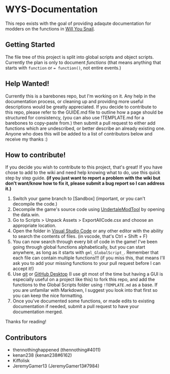 # WYS-Documentation
 This repo exists with the goal of providing adaqute documentation for modders on the functions in [Will You Snail](https://store.steampowered.com/app/1115050/Will_You_Snail/).

## Getting Started
 The file tree of this project is split into global scripts and object scripts. Currently the plan is only to document *functions* (that means anything that starts with `function` or `= function()`, not entire events.)

## Help Wanted!
 Currently this is a barebones repo, but I'm working on it.
 Any help in the documentation process, or cleaning up and providing more useful descriptions would be greatly appreciated.
 If you decide to contribute to this repo, please refer to the GUIDE.md file to outline how a page should be structured for consistency, (you can also use !TEMPLATE.md for a barebones to copy-paste from.) then submit a pull request to either add functions which are undescribed, or better describe an already existing one. Anyone who does this will be added to a list of contributors below and receive my thanks :)

## How to contribute!
 If you decide you wish to contribute to this project, that's great! If you have chose to add to the wiki and need help knowing what to do, use this quick step by step guide. **(if you just want to report a problem with the wiki but don't want/know how to fix it, please submit a bug report so I can address it.)**
 1. Switch your game branch to \[Sandbox] (important, or you can't decompile the code.)
 2. Decompile the game's source code using [UndertaleModTool](https://github.com/krzys-h/UndertaleModTool/suites/5994794812/artifacts/206790477) by opening the data.win.
 3. Go to Scripts > Unpack Assets > ExportAllCode.csx and choose an appropriate location.
 4. Open the folder in [Visual Studio Code](https://code.visualstudio.com/) or any other editor with the ability to search the contents of files. (in vscode, that's Ctrl + Shift + F)
 5. You can now search through every bit of code in the game! I've been going through global functions alphabetically, but you can start anywhere, as long as it starts with `gml_GlobalScript_`. Remember that each file can contain multiple functions!!! (if you miss this, that means I'll ask you to add your missing functions to your pull request before I can accept it!)
 6. Use [git](https://git-scm.com/) or [GitHub Desktop](https://desktop.github.com/) (I use git most of the time but having a GUI is especially useful on a project like this) to fork this repo, and add the functions to the Global Scripts folder using `!TEMPLATE.md` as a base. If you are unfamilar with Markdown, I suggest you look into that first so you can keep the nice formatting.
 7. Once you've documented some functions, or made edits to existing documentation if needed, submit a pull request to have your documentation merged.

 Thanks for reading!

## Contributors
 - thennothinghappened (thennothing#4011)
 - kenan238 (kenan238#6162)
 - Kiffolisk
 - JeremyGamer13 (JeremyGamer13#7984)